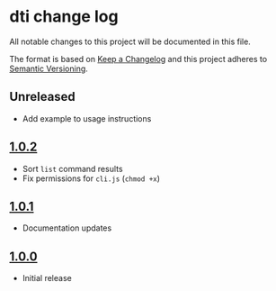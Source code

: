 # dti change log

All notable changes to this project will be documented in this file.

The format is based on [Keep a Changelog](http://keepachangelog.com/) and this project adheres to [Semantic Versioning](http://semver.org/).

## Unreleased

- Add example to usage instructions

## [1.0.2](https://github.com/hypermodules/dti/releases/v1.0.2)

- Sort `list` command results
- Fix permissions for `cli.js` (`chmod +x`)

## [1.0.1](https://github.com/hypermodules/dti/releases/v1.0.1)

- Documentation updates

## [1.0.0](https://github.com/hypermodules/dti/releases/v1.0.0)

- Initial release
